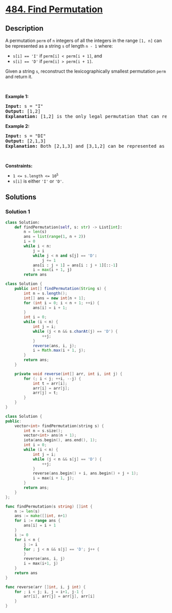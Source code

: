 # [484. Find Permutation](https://leetcode.com/problems/find-permutation)


## Description

<p>A permutation <code>perm</code> of <code>n</code>&nbsp;integers of all the integers in the range <code>[1, n]</code> can be represented as a string <code>s</code> of length <code>n - 1</code> where:</p>

<ul>
	<li><code>s[i] == &#39;I&#39;</code> if <code>perm[i] &lt; perm[i + 1]</code>, and</li>
	<li><code>s[i] == &#39;D&#39;</code> if <code>perm[i] &gt; perm[i + 1]</code>.</li>
</ul>

<p>Given a string <code>s</code>, reconstruct the lexicographically smallest permutation <code>perm</code> and return it.</p>

<p>&nbsp;</p>
<p><strong class="example">Example 1:</strong></p>

<pre>
<strong>Input:</strong> s = &quot;I&quot;
<strong>Output:</strong> [1,2]
<strong>Explanation:</strong> [1,2] is the only legal permutation that can represented by s, where the number 1 and 2 construct an increasing relationship.
</pre>

<p><strong class="example">Example 2:</strong></p>

<pre>
<strong>Input:</strong> s = &quot;DI&quot;
<strong>Output:</strong> [2,1,3]
<strong>Explanation:</strong> Both [2,1,3] and [3,1,2] can be represented as &quot;DI&quot;, but since we want to find the smallest lexicographical permutation, you should return [2,1,3]
</pre>

<p>&nbsp;</p>
<p><strong>Constraints:</strong></p>

<ul>
	<li><code>1 &lt;= s.length &lt;= 10<sup>5</sup></code></li>
	<li><code>s[i]</code> is either <code>&#39;I&#39;</code> or <code>&#39;D&#39;</code>.</li>
</ul>

## Solutions

### Solution 1

<!-- tabs:start -->

```python
class Solution:
    def findPermutation(self, s: str) -> List[int]:
        n = len(s)
        ans = list(range(1, n + 2))
        i = 0
        while i < n:
            j = i
            while j < n and s[j] == 'D':
                j += 1
            ans[i : j + 1] = ans[i : j + 1][::-1]
            i = max(i + 1, j)
        return ans
```

```java
class Solution {
    public int[] findPermutation(String s) {
        int n = s.length();
        int[] ans = new int[n + 1];
        for (int i = 0; i < n + 1; ++i) {
            ans[i] = i + 1;
        }
        int i = 0;
        while (i < n) {
            int j = i;
            while (j < n && s.charAt(j) == 'D') {
                ++j;
            }
            reverse(ans, i, j);
            i = Math.max(i + 1, j);
        }
        return ans;
    }

    private void reverse(int[] arr, int i, int j) {
        for (; i < j; ++i, --j) {
            int t = arr[i];
            arr[i] = arr[j];
            arr[j] = t;
        }
    }
}
```

```cpp
class Solution {
public:
    vector<int> findPermutation(string s) {
        int n = s.size();
        vector<int> ans(n + 1);
        iota(ans.begin(), ans.end(), 1);
        int i = 0;
        while (i < n) {
            int j = i;
            while (j < n && s[j] == 'D') {
                ++j;
            }
            reverse(ans.begin() + i, ans.begin() + j + 1);
            i = max(i + 1, j);
        }
        return ans;
    }
};
```

```go
func findPermutation(s string) []int {
	n := len(s)
	ans := make([]int, n+1)
	for i := range ans {
		ans[i] = i + 1
	}
	i := 0
	for i < n {
		j := i
		for ; j < n && s[j] == 'D'; j++ {
		}
		reverse(ans, i, j)
		i = max(i+1, j)
	}
	return ans
}

func reverse(arr []int, i, j int) {
	for ; i < j; i, j = i+1, j-1 {
		arr[i], arr[j] = arr[j], arr[i]
	}
}
```

<!-- tabs:end -->

<!-- end -->
